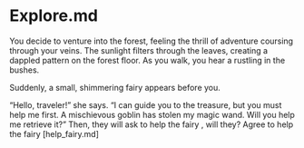 # Explore.md

You decide to venture into the forest, feeling the thrill of adventure coursing through your veins. The sunlight filters through the leaves, creating a dappled pattern on the forest floor. As you walk, you hear a rustling in the bushes.

Suddenly, a small, shimmering fairy appears before you.

“Hello, traveler!” she says. “I can guide you to the treasure, but you must help me first. A mischievous goblin has stolen my magic wand. Will you help me retrieve it?”
Then, they will ask to help the fairy , will they?
Agree to help the fairy [help_fairy.md]

